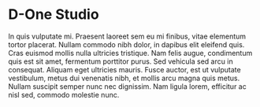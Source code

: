 # D-One Studio

In quis vulputate mi. Praesent laoreet sem eu mi finibus, vitae elementum tortor placerat. Nullam commodo nibh dolor, in dapibus elit eleifend quis. Cras euismod mollis nulla ultricies tristique. Nam felis augue, condimentum quis est sit amet, fermentum porttitor purus. Sed vehicula sed arcu in consequat. Aliquam eget ultricies mauris. Fusce auctor, est ut vulputate vestibulum, metus dui venenatis nibh, et mollis arcu magna quis metus. Nullam suscipit semper nunc nec dignissim. Nam ligula lorem, efficitur ac nisl sed, commodo molestie nunc.